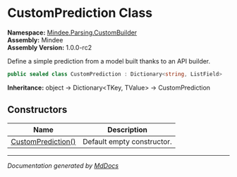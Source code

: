 ﻿<!--  
  <auto-generated>   
    The contents of this file were generated by a tool.  
    Changes to this file may be list if the file is regenerated  
  </auto-generated>   
-->

# CustomPrediction Class

**Namespace:** [Mindee.Parsing.CustomBuilder](../index.md)  
**Assembly:** Mindee  
**Assembly Version:** 1.0.0\-rc2

Define a simple prediction from a model built thanks to an API builder.

```csharp
public sealed class CustomPrediction : Dictionary<string, ListField>
```

**Inheritance:** object → Dictionary\<TKey, TValue\> → CustomPrediction

## Constructors

| Name                                        | Description                |
| ------------------------------------------- | -------------------------- |
| [CustomPrediction()](constructors/index.md) | Default empty constructor. |

___

*Documentation generated by [MdDocs](https://github.com/ap0llo/mddocs)*
